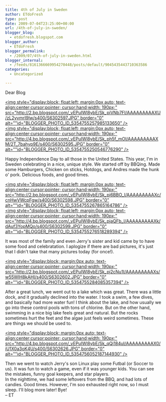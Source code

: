 ```yaml
---
title: 4th of July in Sweden
author: ETdoFresh
type: post
date: 2009-07-04T23:25:00+00:00
url: /4th-of-july-in-sweden/
blogger_blog:
  - etdofresh.blogspot.com
blogger_author:
  - ETdoFresh
blogger_permalink:
  - /2009/07/4th-of-july-in-sweden.html
blogger_internal:
  - /feeds/8161366669954270448/posts/default/9045435443710363586
categories:
  - Uncategorized

---
```

<div>
  Dear Blog
</div>

[<img style="display:block; float:left; margin:0px auto; text-align:center;cursor:pointer; cursor:hand;width: 190px;" src="http://2.bp.blogspot.com/_yEPuIWl8ybE/Sk_piVNb7FI/AAAAAAAAAXU/zL2yvmrI9lw/s400/S6302597.JPG" border="0" alt=""id="BLOGGER_PHOTO_ID_5354755257985133650" />][1]  
[<img style="display:block; float:left; margin:0px auto; text-align:center;cursor:pointer; cursor:hand;width: 190px;" src="http://4.bp.blogspot.com/_yEPuIWl8ybE/Sk_ph5f_mOI/AAAAAAAAAXM/2T_7bahyp9E/s400/S6302595.JPG" border="0" alt=""id="BLOGGER_PHOTO_ID_5354755250546776290" />][2]

<div>
  Happy Independence Day to all those in the United States. This year, I'm in Sweden celebrating in a nice, unique style. We started off by BBQing. Made some Hamburgers, Chicken on sticks, Hotdogs, and Andres made the hunk o' pork. Delicious foods, and good times.
</div>

[<img style="display:block; float:left; margin:0px auto; text-align:center;cursor:pointer; cursor:hand;width: 190px;" src="http://2.bp.blogspot.com/_yEPuIWl8ybE/Sk_pi6BBO_I/AAAAAAAAAXc/cnHwVWcpFgw/s400/S6302598.JPG" border="0" alt=""id="BLOGGER_PHOTO_ID_5354755267865164786" />][3]  
[<img style="display:block; float:left; margin:0px auto; text-align:center;cursor:pointer; cursor:hand;width: 190px;" src="http://4.bp.blogspot.com/_yEPuIWl8ybE/Sk_pjaQFb_I/AAAAAAAAAXk/dAuf3YopMQo/s400/S6302599.JPG" border="0" alt=""id="BLOGGER_PHOTO_ID_5354755276518289394" />][4]

<div>
  It was most of the family and even Jerry's sister and kid came by to have some food and celebratation. I aplogize if there are bad pictures, it's just that I didn't take that many pictures today (for once!).
</div>

[<img style="display:block; margin:0px auto; text-align:center;cursor:pointer; cursor:hand;width: 190px;" src="http://2.bp.blogspot.com/_yEPuIWl8ybE/Sk_pj2cNu1I/AAAAAAAAAXs/w55WlH8kAHI/s400/S6302602.JPG" border="0" alt=""id="BLOGGER_PHOTO_ID_5354755284085357394" />][5]

<div>
  After a great lunch, we went out to a lake which was great. There was a little dock, and it gradually declined into the water. I took a swim, a few dives, and basically had more water fun! I think about the lake, and how usually we go into these control pools with tons of chlorine. But on the other hand, swimming in a nice big lake feels great and natural. But the rocks sometimes hurt the feet and the algae just feels weird sometimes. These are things we should be used to.
</div>

[<img style="display:block; margin:0px auto; text-align:center;cursor:pointer; cursor:hand;width: 190px;" src="http://4.bp.blogspot.com/_yEPuIWl8ybE/Sk_qQj184uI/AAAAAAAAAX0/iU1X0a3oK4U/s400/S6302626.JPG" border="0" alt=""id="BLOGGER_PHOTO_ID_5354756052187144930" />][6]

<div>
  Then we went to watch Jerry's son Linux play some Futbal (or Soccer to us). It was fun to watch a game, even if it was younger kids. You can see the mistakes, funny goal keepers, and star players.
</div>

<div>
  In the nighttime, we had some leftovers from the BBQ, and had lots of candies. Good times. However, I'm soo exhausted right now, so I must sleep. I'll blog more later! Bye!
</div>

<div>
  – ET
</div>

 [1]: http://2.bp.blogspot.com/_yEPuIWl8ybE/Sk_piVNb7FI/AAAAAAAAAXU/zL2yvmrI9lw/s1600/S6302597.JPG
 [2]: http://4.bp.blogspot.com/_yEPuIWl8ybE/Sk_ph5f_mOI/AAAAAAAAAXM/2T_7bahyp9E/s1600/S6302595.JPG
 [3]: http://2.bp.blogspot.com/_yEPuIWl8ybE/Sk_pi6BBO_I/AAAAAAAAAXc/cnHwVWcpFgw/s1600/S6302598.JPG
 [4]: http://4.bp.blogspot.com/_yEPuIWl8ybE/Sk_pjaQFb_I/AAAAAAAAAXk/dAuf3YopMQo/s1600/S6302599.JPG
 [5]: http://2.bp.blogspot.com/_yEPuIWl8ybE/Sk_pj2cNu1I/AAAAAAAAAXs/w55WlH8kAHI/s1600/S6302602.JPG
 [6]: http://4.bp.blogspot.com/_yEPuIWl8ybE/Sk_qQj184uI/AAAAAAAAAX0/iU1X0a3oK4U/s1600/S6302626.JPG
